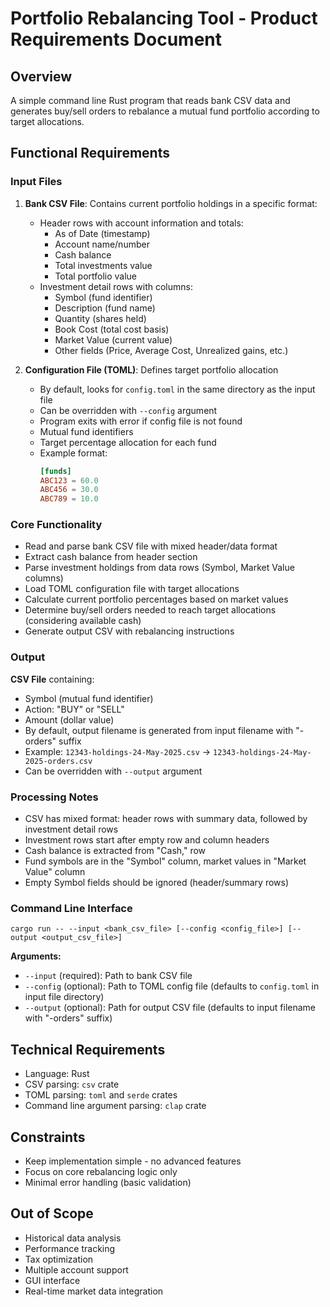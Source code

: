 # Portfolio Rebalancing Tool - Product Requirements Document

## Overview
A simple command line Rust program that reads bank CSV data and generates buy/sell orders to rebalance a mutual fund portfolio according to target allocations.

## Functional Requirements

### Input Files
1. **Bank CSV File**: Contains current portfolio holdings in a specific format:
   - Header rows with account information and totals:
     - As of Date (timestamp)
     - Account name/number
     - Cash balance
     - Total investments value
     - Total portfolio value
   - Investment detail rows with columns:
     - Symbol (fund identifier)
     - Description (fund name)
     - Quantity (shares held)
     - Book Cost (total cost basis)
     - Market Value (current value)
     - Other fields (Price, Average Cost, Unrealized gains, etc.)

2. **Configuration File (TOML)**: Defines target portfolio allocation
   - By default, looks for `config.toml` in the same directory as the input file
   - Can be overridden with `--config` argument
   - Program exits with error if config file is not found
   - Mutual fund identifiers
   - Target percentage allocation for each fund
   - Example format:
     ```toml
     [funds]
     ABC123 = 60.0
     ABC456 = 30.0
     ABC789 = 10.0
     ```

### Core Functionality
- Read and parse bank CSV file with mixed header/data format
- Extract cash balance from header section
- Parse investment holdings from data rows (Symbol, Market Value columns)
- Load TOML configuration file with target allocations
- Calculate current portfolio percentages based on market values
- Determine buy/sell orders needed to reach target allocations (considering available cash)
- Generate output CSV with rebalancing instructions

### Output
**CSV File** containing:
- Symbol (mutual fund identifier)
- Action: "BUY" or "SELL"
- Amount (dollar value)
- By default, output filename is generated from input filename with "-orders" suffix
- Example: `12343-holdings-24-May-2025.csv` → `12343-holdings-24-May-2025-orders.csv`
- Can be overridden with `--output` argument

### Processing Notes
- CSV has mixed format: header rows with summary data, followed by investment detail rows
- Investment rows start after empty row and column headers
- Cash balance is extracted from "Cash,<amount>" row
- Fund symbols are in the "Symbol" column, market values in "Market Value" column
- Empty Symbol fields should be ignored (header/summary rows)

### Command Line Interface
```
cargo run -- --input <bank_csv_file> [--config <config_file>] [--output <output_csv_file>]
```

**Arguments:**
- `--input` (required): Path to bank CSV file
- `--config` (optional): Path to TOML config file (defaults to `config.toml` in input file directory)
- `--output` (optional): Path for output CSV file (defaults to input filename with "-orders" suffix)

## Technical Requirements
- Language: Rust
- CSV parsing: `csv` crate
- TOML parsing: `toml` and `serde` crates
- Command line argument parsing: `clap` crate

## Constraints
- Keep implementation simple - no advanced features
- Focus on core rebalancing logic only
- Minimal error handling (basic validation)

## Out of Scope
- Historical data analysis
- Performance tracking
- Tax optimization
- Multiple account support
- GUI interface
- Real-time market data integration
